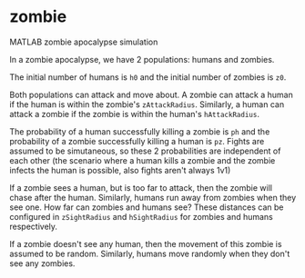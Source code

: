 # zombie
MATLAB zombie apocalypse simulation

In a zombie apocalypse, we have 2 populations: humans and zombies.

The initial number of humans is `h0` and the initial number of zombies is `z0`.

Both populations can attack and move about. A zombie can attack a human if the human is within the zombie's `zAttackRadius`. 
Similarly, a human can attack a zombie if the zombie is within the human's `hAttackRadius`.

The probability of a human successfully killing a zombie is `ph` and the probability of a zombie successfully killing a human is `pz`. Fights are assumed to be simutaneous, so these 2 probabilities are independent of each other (the scenario where a human kills a zombie and the zombie infects the human is possible, also fights aren't always 1v1)

If a zombie sees a human, but is too far to attack, then the zombie will chase after the human. Similarly, humans run away from zombies when they see one. How far can zombies and humans see? These distances can be configured in `zSightRadius` and `hSightRadius` for zombies and humans respectively.

If a zombie doesn't see any human, then the movement of this zombie is assumed to be random. Similarly, humans move randomly when they don't see any zombies.

